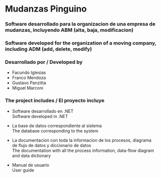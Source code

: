 # Mudanzas Pinguino

### Software desarrollado para la organizacion de una empresa de mudanzas, incluyendo ABM (alta, baja, modificacion)
### Software developed for the organization of a moving company, including ADM (add, delete, modify)

### Desarrollado por / Developed by
- Facundo Iglesias
- Franco Mendoza
- Gustavo Panzitta
- Miguel Marconi

### The project includes / El proyecto incluye
- Software desarrollado en .NET \
Software developed in .NET
- La base de datos correspondiente al sistema \
The database corresponding to the system

- La documentacion con toda la informacion de los procesos, diagrama de flujo de datos y diccionario de datos \
The documentation with all the process information, data-flow diagram and data dictionary

- Manual de usuario \
User guide